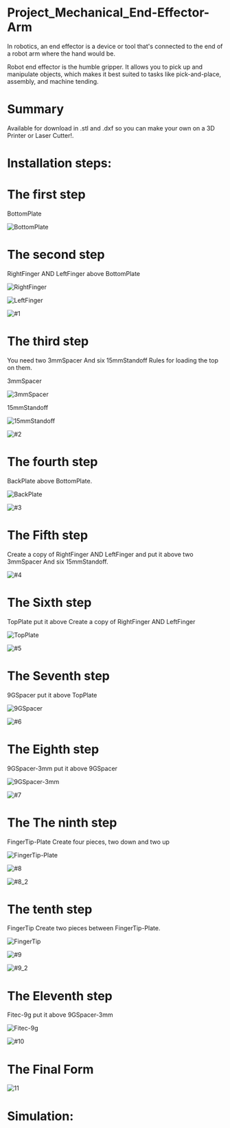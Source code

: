 # Project_Mechanical_End-Effector-Arm

In robotics, an end effector is a device or tool that's connected to the end of a robot arm where the hand would be. 

Robot end effector is the humble gripper. It allows you to pick up and manipulate objects, which makes it best suited to tasks like pick-and-place, assembly, and machine tending.

# Summary

Available for download in .stl and .dxf so you can make your own on a 3D Printer or Laser Cutter!.

#  Installation steps:


#  The first step

BottomPlate

![BottomPlate](https://user-images.githubusercontent.com/56201060/123419686-32a5d580-d5c3-11eb-8a7a-aefe2adac848.jpg)



#  The second step

RightFinger AND LeftFinger above BottomPlate

![RightFinger](https://user-images.githubusercontent.com/56201060/123419809-5a953900-d5c3-11eb-82be-8b9114a5d377.jpg)

![LeftFinger](https://user-images.githubusercontent.com/56201060/123419815-5cf79300-d5c3-11eb-9335-df24033c48d7.jpg)

![#1](https://user-images.githubusercontent.com/56201060/123420215-f0c95f00-d5c3-11eb-9fa8-020eea3336dd.jpg)



#  The third step
You need two 3mmSpacer And six 15mmStandoff Rules for loading the top on them.

3mmSpacer

![3mmSpacer](https://user-images.githubusercontent.com/56201060/123421694-da240780-d5c5-11eb-8acd-15763a9a0e83.jpg)

15mmStandoff

![15mmStandoff](https://user-images.githubusercontent.com/56201060/123421701-e019e880-d5c5-11eb-8c2e-337c5da53453.jpg)


![#2](https://user-images.githubusercontent.com/56201060/123421778-fa53c680-d5c5-11eb-863f-c862368e6d7a.jpg)



#  The fourth step

BackPlate above BottomPlate.

![BackPlate](https://user-images.githubusercontent.com/56201060/123422180-7d751c80-d5c6-11eb-9952-1ebcaa308ccb.jpg)


![#3](https://user-images.githubusercontent.com/56201060/123422206-87971b00-d5c6-11eb-85da-a4fcc1ba86fc.jpg)



#  The Fifth step
Create a copy of RightFinger AND LeftFinger and put it above two 3mmSpacer And six 15mmStandoff.


![#4](https://user-images.githubusercontent.com/56201060/123422851-769ad980-d5c7-11eb-9dc1-67c8433a91dc.jpg)



#  The Sixth step
TopPlate put it above Create a copy of RightFinger AND LeftFinger

![TopPlate](https://user-images.githubusercontent.com/56201060/123423191-e8732300-d5c7-11eb-98b2-e2c01383fc30.jpg)

![#5](https://user-images.githubusercontent.com/56201060/123423334-1a848500-d5c8-11eb-8cf7-fc8519dd023a.jpg)



#  The Seventh step

9GSpacer  put it above TopPlate

![9GSpacer](https://user-images.githubusercontent.com/56201060/123424047-fbd2be00-d5c8-11eb-8676-5d8f1fd9ef7d.jpg)


![#6](https://user-images.githubusercontent.com/56201060/123423936-d645b480-d5c8-11eb-827b-7fd59972cdfc.jpg)

#  The Eighth step

9GSpacer-3mm put it above 9GSpacer

![9GSpacer-3mm](https://user-images.githubusercontent.com/56201060/123424222-3dfbff80-d5c9-11eb-9db4-628669851797.jpg)


![#7](https://user-images.githubusercontent.com/56201060/123424540-a3e88700-d5c9-11eb-8933-fbed7371dd80.jpg)


#  The The ninth step

FingerTip-Plate Create four pieces, two down and two up

![FingerTip-Plate](https://user-images.githubusercontent.com/56201060/123425094-5c162f80-d5ca-11eb-97bb-f27de95a76e2.jpg)


![#8](https://user-images.githubusercontent.com/56201060/123425113-63d5d400-d5ca-11eb-9df6-56d3c4633e99.jpg)

![#8_2](https://user-images.githubusercontent.com/56201060/123425445-d47cf080-d5ca-11eb-8a8c-e9ad8d8b7ba1.jpg)


#  The tenth step

FingerTip Create two pieces between FingerTip-Plate.

![FingerTip](https://user-images.githubusercontent.com/56201060/123425846-4bb28480-d5cb-11eb-8646-e93ed653da40.jpg)


![#9](https://user-images.githubusercontent.com/56201060/123425793-3ccbd200-d5cb-11eb-8ed0-ceaa776957f2.jpg)


![#9_2](https://user-images.githubusercontent.com/56201060/123426198-c54a7280-d5cb-11eb-8e2f-02d1a04ea817.jpg)

#  The Eleventh step

Fitec-9g  put it above 9GSpacer-3mm

![Fitec-9g](https://user-images.githubusercontent.com/56201060/123426410-0fcbef00-d5cc-11eb-9e7f-7201fb55a1a9.jpg)


![#10](https://user-images.githubusercontent.com/56201060/123426467-1fe3ce80-d5cc-11eb-8e88-7cd830c77237.jpg)


#  The Final Form

![11](https://user-images.githubusercontent.com/56201060/123426898-a0a2ca80-d5cc-11eb-89e7-65636c9b9b4e.jpg)


#  Simulation:


